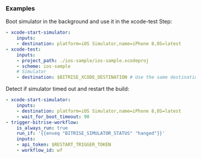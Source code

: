 ### Examples

Boot simulator in the background and use it in the xcode-test Step:
```yaml
- xcode-start-simulator:
    inputs:
    - destination: platform=iOS Simulator,name=iPhone 8,OS=latest
- xcode-test:
    inputs:
    - project_path: ./ios-sample/ios-sample.xcodeproj
    - scheme: ios-sample
    # Simulator
    - destination: $BITRISE_XCODE_DESTINATION # Use the same destination as the xcode-start-simulator Step
```

Detect if simulator timed out and restart the build:
```yaml
- xcode-start-simulator:
    inputs:
    - destination: platform=iOS Simulator,name=iPhone 8,OS=latest
    - wait_for_boot_timeout: 90
- trigger-bitrise-workflow:
    is_always_run: true
    run_if: '{{enveq "BITRISE_SIMULATOR_STATUS" "hanged"}}'
    inputs:
    - api_token: $RESTART_TRIGGER_TOKEN
    - workflow_id: wf
```